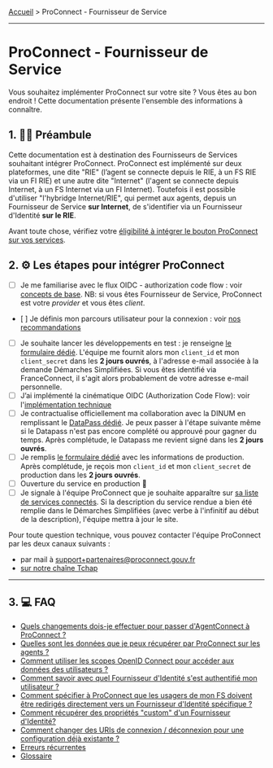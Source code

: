 [Accueil](README.md) > ProConnect - Fournisseur de Service

---

# ProConnect - Fournisseur de Service

Vous souhaitez implémenter ProConnect sur votre site ? Vous êtes au bon endroit ! Cette documentation présente l'ensemble des informations à connaître.

## 1. 👩‍🏫 Préambule

Cette documentation est à destination des Fournisseurs de Services souhaitant intégrer ProConnect. ProConnect est implémenté sur deux plateformes, une dite "RIE" (l’agent se connecte depuis le RIE, à un FS RIE via un FI RIE) et une autre dite "Internet" (l'agent se connecte depuis Internet, à un FS Internet via un FI Internet). Toutefois il est possible d'utiliser "l'hybridge Internet/RIE", qui permet aux agents, depuis un Fournisseur de Service **sur Internet**, de s'identifier via un Fournisseur d'Identité **sur le RIE**.

Avant toute chose, vérifiez votre [éligibilité à intégrer le bouton ProConnect sur vos services](./eligibilite_installation.md).

## 2. ⚙️ Les étapes pour intégrer ProConnect

- [ ] Je me familiarise avec le flux OIDC - authorization code flow : voir [concepts de base](../resources/flux_oidc.md). NB: si vous êtes Fournisseur de Service, ProConnect est votre _provider_ et vous êtes _client_.
- [ ] Je définis mon parcours utilisateur pour la connexion : voir [nos recommandations](./recommandation_parcours.md)
- [ ] Je souhaite lancer les développements en test : je renseigne [le formulaire dédié](https://www.demarches-simplifiees.fr/commencer/demande-creation-fs-fca). L'équipe me fournit alors mon `client_id` et mon `client_secret` dans les **2 jours ouvrés**, à l'adresse e-mail associée à la demande Démarches Simplifiées. Si vous êtes identifié via FranceConnect, il s'agit alors probablement de votre adresse e-mail personnelle.
- [ ] J’ai implémenté la cinématique OIDC (Authorization Code Flow): voir l'[implémentation technique](./implementation_technique.md)
- [ ] Je contractualise officiellement ma collaboration avec la DINUM en remplissant le [DataPass dédié](./datapass-fs.md). Je peux passer à l'étape suivante même si le Datapass n'est pas encore complété ou approuvé pour gagner du temps. Après complétude, le Datapass me revient signé dans les **2 jours ouvrés**.
- [ ] Je remplis [le formulaire dédié](https://www.demarches-simplifiees.fr/commencer/demande-creation-fs-fca) avec les informations de production. Après complétude, je reçois mon `client_id` et mon `client_secret` de production dans les **2 jours ouvrés**.
- [ ] Ouverture du service en production 🚀
- [ ] Je signale à l'équipe ProConnect que je souhaite apparaître sur [sa liste de services connectés](https://www.proconnect.gouv.fr/services). Si la description du service rendue a bien été remplie dans le Démarches Simplifiées (avec verbe à l'infinitif au début de la description), l'équipe mettra à jour le site.

Pour toute question technique, vous pouvez contacter l'équipe ProConnect par les deux canaux suivants :

- par mail à support+partenaires@proconnect.gouv.fr
- [sur notre chaîne Tchap](https://www.tchap.gouv.fr/#/room/!kBghcRpyMNThkFQjdW:agent.dinum.tchap.gouv.fr)

---

## 3. 💻 FAQ

- [Quels changements dois-je effectuer pour passer d'AgentConnect à ProConnect ?](./changement-agentconnect-proconnect-fs.md)
- [Quelles sont les données que je peux récupérer par ProConnect sur les agents ?](./donnees_fournies.md)
- [Comment utiliser les scopes OpenID Connect pour accéder aux données des utilisateurs ?](./scope-claims.md)
- [Comment savoir avec quel Fournisseur d'Identité s'est authentifié mon utilisateur ?](./connaitre-le-fi-utilise.md)
- [Comment spécifier à ProConnect que les usagers de mon FS doivent être redirigés directement vers un Fournisseur d'Identité spécifique ?](./idp_hint_usage.md)
- [Comment récupérer des propriétés "custom" d'un Fournisseur d'Identité?](./custom-scope.md)
- [Comment changer des URIs de connexion / déconnexion pour une configuration déjà existante ?](./implementation_technique.md)
- [Erreurs récurrentes](./troubleshooting-fs.md)
- [Glossaire](../resources/glossaire.md)